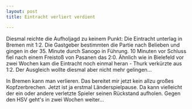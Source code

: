 ```yaml
---
layout: post
title: Eintracht verliert verdient

---
```


Diesmal reichte die Aufholjagd zu keinem Punkt: Die Eintracht unterlag in Bremen mit 1:2. Die Gastgeber bestimmten die Partie nach Belieben und gingen in der 35. Minute durch Sanogo in Führung. 10 Minuten vor Schluss fiel nach einem Freistoß von Pasanen das 2:0. Ähnlich wie in Bielefeld vor zwei Wochen kam die Eintracht noch einmal heran - Thurk verkürzte aus 1:2. Der Ausgleich wollte diesmal aber nicht mehr gelingen...

In Bremen kann man verlieren. Das bereitet mir jetzt kein allzu großes Kopfzerbrechen. Jetzt ist ja erstmal Länderspielpause. Da kann vielleicht der ein oder andere verletzte Spieler seinen Rückstand aufholen. Gegen den HSV geht's in zwei Wochen weiter...

